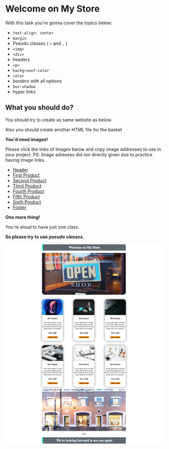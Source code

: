 # Welcome on My Store #

With this task you're gonna cover the topics below:

- `text-align: center`
- `margin`
- Pseudo classes ( `>` and `,` )
- `<img>`
- `<div>`
- headers
- `<p>`
- `backgrounf-color`
- `color`
- borders with all options
- `box-shadow`
- hyper links

## What you should do? ##

You should try to create as same website as below.

Also you should create another HTML file for the basket

**You'd need images!**

Please click the links of images below and copy image addresses to use in your project.
PS: Image adreeses did not directly given due to practice having image links.

- [Header](https://images.unsplash.com/photo-1472851294608-062f824d29cc?ixlib=rb-1.2.1&ixid=eyJhcHBfaWQiOjEyMDd9&auto=format&fit=crop&w=1050&q=80)
- [First Product](https://images.unsplash.com/photo-1512499617640-c74ae3a79d37?ixlib=rb-1.2.1&ixid=eyJhcHBfaWQiOjEyMDd9&auto=format&fit=crop&w=966&q=80)
- [Second Product](https://images.unsplash.com/photo-1593642632505-1f965e8426e9?ixlib=rb-1.2.1&ixid=eyJhcHBfaWQiOjEyMDd9&auto=format&fit=crop&w=925&q=80)
- [Third Product](https://images.unsplash.com/photo-1550029402-226115b7c579?ixlib=rb-1.2.1&ixid=eyJhcHBfaWQiOjEyMDd9&auto=format&fit=crop&w=701&q=80)
- [Fourth Product](https://images.unsplash.com/photo-1491933382434-500287f9b54b?ixlib=rb-1.2.1&ixid=eyJhcHBfaWQiOjEyMDd9&auto=format&fit=crop&w=700&q=80)
- [Fifth Product](https://images.unsplash.com/photo-1516163109866-e9d98630a0a6?ixlib=rb-1.2.1&ixid=eyJhcHBfaWQiOjEyMDd9&auto=format&fit=crop&w=1050&q=80)
- [Sixth Product](https://images.unsplash.com/photo-1572797258555-4f33f86f443f?ixlib=rb-1.2.1&ixid=eyJhcHBfaWQiOjEyMDd9&auto=format&fit=crop&w=1048&q=80)
- [Footer](https://images.unsplash.com/photo-1542581509-7e87190743b6?ixlib=rb-1.2.1&ixid=eyJhcHBfaWQiOjEyMDd9&auto=format&fit=crop&w=1050&q=80)

**One more thing!**

You're aloud to have just one class.

**So please try to use *pseudo classes.***

![if you can not see the picture please find task.png file in the repository](./task.png)